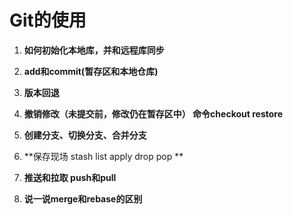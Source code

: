 # Git的使用

1. **如何初始化本地库，并和远程库同步**
2. **add和commit(暂存区和本地仓库)**
3. **版本回退**
4. **撤销修改（未提交前，修改仍在暂存区中） 命令checkout restore**
5. **创建分支、切换分支、合并分支**
6. **保存现场 stash list apply drop pop **
7. **推送和拉取 push和pull**

8. **说一说merge和rebase的区别**
